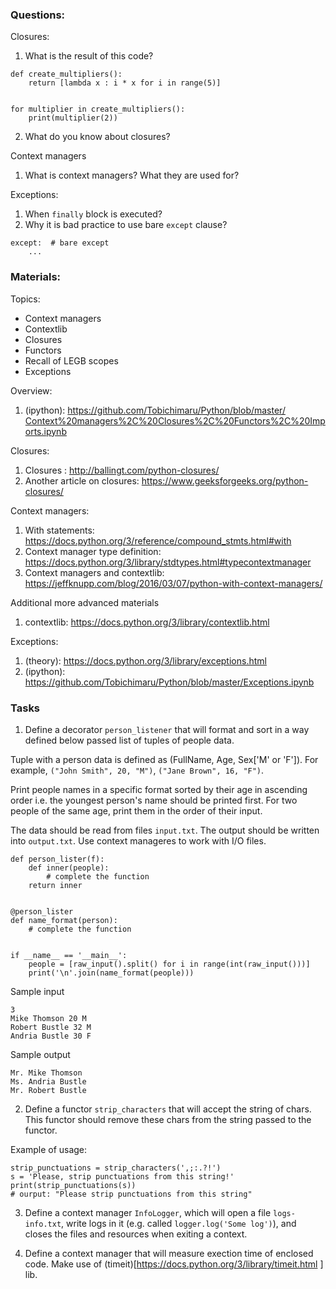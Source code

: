 
### Questions:

Closures:
1. What is the result of this code?
```
def create_multipliers():
    return [lambda x : i * x for i in range(5)]


for multiplier in create_multipliers():
    print(multiplier(2))    
```
2. What do you know about closures? 

Context managers
1. What is context managers? What they are used for? 

Exceptions: 
1. When `finally` block is executed? 
2. Why it is bad practice to use bare `except` clause? 
```
except:  # bare except
    ...
```

### Materials: 

Topics: 
* Context managers
* Contextlib
* Closures
* Functors
* Recall of LEGB scopes
* Exceptions


Overview:
1. (ipython): https://github.com/Tobichimaru/Python/blob/master/Сontext%20managers%2C%20Closures%2C%20Functors%2C%20Imports.ipynb

Closures: 
1. Closures : http://ballingt.com/python-closures/
2. Another article on closures: https://www.geeksforgeeks.org/python-closures/

Context managers:
1. With statements: https://docs.python.org/3/reference/compound_stmts.html#with
2. Context manager type definition: https://docs.python.org/3/library/stdtypes.html#typecontextmanager
3. Context managers and contextlib: https://jeffknupp.com/blog/2016/03/07/python-with-context-managers/

Additional more advanced materials 
1. contextlib: https://docs.python.org/3/library/contextlib.html


Exceptions:
1. (theory): https://docs.python.org/3/library/exceptions.html
2. (ipython): https://github.com/Tobichimaru/Python/blob/master/Exceptions.ipynb



### Tasks
1. Define a decorator `person_listener` that will format and sort in a way defined below passed list of tuples of people data. 

Tuple with a person data is defined as (FullName, Age, Sex['M' or 'F']). For example, 
`("John Smith", 20, "M")`, `("Jane Brown", 16, "F")`. 

Print people names in a specific format sorted by their age in ascending order i.e. the youngest person's name should be printed first. For two people of the same age, print them in the order of their input.

The data should be read from files `input.txt`. The output should be written into `output.txt`. Use context manageres to work with I/O files. 

```
def person_lister(f):
    def inner(people):
        # complete the function
    return inner


@person_lister
def name_format(person):
    # complete the function


if __name__ == '__main__':
    people = [raw_input().split() for i in range(int(raw_input()))]
    print('\n'.join(name_format(people)))
```

Sample input
```
3
Mike Thomson 20 M
Robert Bustle 32 M
Andria Bustle 30 F
```

Sample output
```
Mr. Mike Thomson
Ms. Andria Bustle
Mr. Robert Bustle
```

2. Define a functor `strip_characters` that will accept the string of chars. This functor should remove these chars from the string passed to the functor. 

Example of usage:
```
strip_punctuations = strip_characters(',;:.?!')
s = 'Please, strip punctuations from this string!'
print(strip_punctuations(s))
# ourput: "Please strip punctuations from this string"
```

3. Define a context manager `InfoLogger`, which will open a file `logs-info.txt`, write logs in it (e.g. called `logger.log('Some log')`), and closes the files and resources when exiting a context. 

4. Define a context manager that will measure exection time of enclosed code. Make use of (timeit)[https://docs.python.org/3/library/timeit.html ] lib.  
